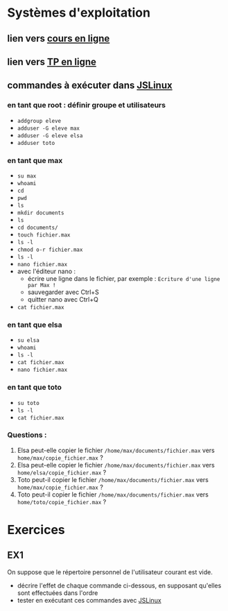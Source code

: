 # Systèmes d'exploitation

## lien vers [cours en ligne](https://www.lyceum.fr/1g/nsi/6-architectures-materielles-et-systemes-dexploitation/3-systemes-dexploitation)
## lien vers [TP en ligne](https://www.lyceum.fr/1g/nsi/6-architectures-materielles-et-systemes-dexploitation/3-systemes-dexploitation/exo)

## commandes à exécuter dans [JSLinux](https://bellard.org/jslinux/vm.html?url=alpine-x86.cfg&mem=192)
### en tant que root : définir groupe et utilisateurs
* `addgroup eleve`
* `adduser -G eleve max`
* `adduser -G eleve elsa`
* `adduser toto`

### en tant que **max**
* `su max`
* `whoami`
* `cd`
* `pwd`
* `ls`
* `mkdir documents`
* `ls`
* `cd documents/`
* `touch fichier.max`
* `ls -l`
* `chmod o-r fichier.max`
* `ls -l`
* `nano fichier.max`
* avec l'éditeur nano : 
   * écrire une ligne dans le fichier, par exemple : `Ecriture d'une ligne par Max !`
   * sauvegarder avec Ctrl+S
   * quitter nano avec Ctrl+Q
 * `cat fichier.max`

### en tant que **elsa**
* `su elsa`
* `whoami`
* `ls -l`
* `cat fichier.max`
* `nano fichier.max`

### en tant que **toto**
* `su toto`
* `ls -l`
* `cat fichier.max`

### Questions : 
1. Elsa peut-elle copier le fichier `/home/max/documents/fichier.max` vers `home/max/copie_fichier.max` ?
2. Elsa peut-elle copier le fichier `/home/max/documents/fichier.max` vers `home/elsa/copie_fichier.max` ?
3. Toto peut-il copier le fichier `/home/max/documents/fichier.max` vers `home/max/copie_fichier.max` ?
4. Toto peut-il copier le fichier `/home/max/documents/fichier.max` vers `home/toto/copie_fichier.max` ?


# Exercices
## EX1
On suppose que le répertoire personnel de l'utilisateur courant est vide. 
* décrire l'effet de chaque  commande ci-dessous, en supposant qu'elles sont effectuées dans l'ordre
* tester en exécutant ces commandes avec  [JSLinux](https://bellard.org/jslinux/vm.html?url=alpine-x86.cfg&mem=192)
